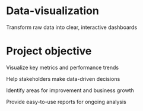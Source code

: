 # Data-visualization
Transform raw data into clear, interactive dashboards

# Project objective
Visualize key metrics and performance trends

Help stakeholders make data-driven decisions

Identify areas for improvement and business growth

Provide easy-to-use reports for ongoing analysis
